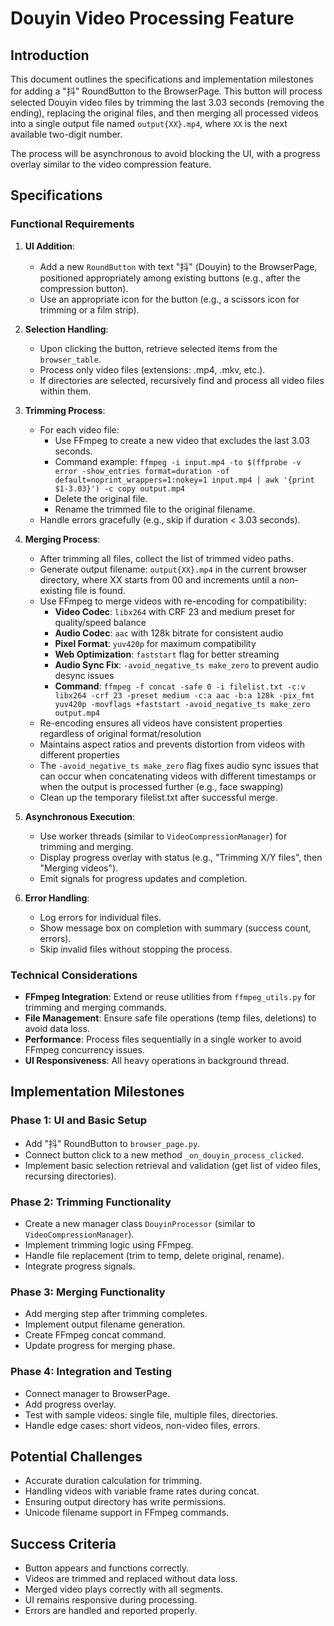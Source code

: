# Douyin Video Processing Feature

## Introduction

This document outlines the specifications and implementation milestones for adding a "抖" RoundButton to the BrowserPage. This button will process selected Douyin video files by trimming the last 3.03 seconds (removing the ending), replacing the original files, and then merging all processed videos into a single output file named `output{XX}.mp4`, where `XX` is the next available two-digit number.

The process will be asynchronous to avoid blocking the UI, with a progress overlay similar to the video compression feature.

## Specifications

### Functional Requirements

1. **UI Addition**:

   - Add a new `RoundButton` with text "抖" (Douyin) to the BrowserPage, positioned appropriately among existing buttons (e.g., after the compression button).
   - Use an appropriate icon for the button (e.g., a scissors icon for trimming or a film strip).

2. **Selection Handling**:

   - Upon clicking the button, retrieve selected items from the `browser_table`.
   - Process only video files (extensions: .mp4, .mkv, etc.).
   - If directories are selected, recursively find and process all video files within them.

3. **Trimming Process**:

   - For each video file:
     - Use FFmpeg to create a new video that excludes the last 3.03 seconds.
     - Command example: `ffmpeg -i input.mp4 -to $(ffprobe -v error -show_entries format=duration -of default=noprint_wrappers=1:nokey=1 input.mp4 | awk '{print $1-3.03}') -c copy output.mp4`
     - Delete the original file.
     - Rename the trimmed file to the original filename.
   - Handle errors gracefully (e.g., skip if duration < 3.03 seconds).

4. **Merging Process**:

   - After trimming all files, collect the list of trimmed video paths.
   - Generate output filename: `output{XX}.mp4` in the current browser directory, where XX starts from 00 and increments until a non-existing file is found.
   - Use FFmpeg to merge videos with re-encoding for compatibility:
     - **Video Codec**: `libx264` with CRF 23 and medium preset for quality/speed balance
     - **Audio Codec**: `aac` with 128k bitrate for consistent audio
     - **Pixel Format**: `yuv420p` for maximum compatibility
     - **Web Optimization**: `faststart` flag for better streaming
     - **Audio Sync Fix**: `-avoid_negative_ts make_zero` to prevent audio desync issues
     - **Command**: `ffmpeg -f concat -safe 0 -i filelist.txt -c:v libx264 -crf 23 -preset medium -c:a aac -b:a 128k -pix_fmt yuv420p -movflags +faststart -avoid_negative_ts make_zero output.mp4`
   - Re-encoding ensures all videos have consistent properties regardless of original format/resolution
   - Maintains aspect ratios and prevents distortion from videos with different properties
   - The `-avoid_negative_ts make_zero` flag fixes audio sync issues that can occur when concatenating videos with different timestamps or when the output is processed further (e.g., face swapping)
   - Clean up the temporary filelist.txt after successful merge.

5. **Asynchronous Execution**:

   - Use worker threads (similar to `VideoCompressionManager`) for trimming and merging.
   - Display progress overlay with status (e.g., "Trimming X/Y files", then "Merging videos").
   - Emit signals for progress updates and completion.

6. **Error Handling**:
   - Log errors for individual files.
   - Show message box on completion with summary (success count, errors).
   - Skip invalid files without stopping the process.

### Technical Considerations

- **FFmpeg Integration**: Extend or reuse utilities from `ffmpeg_utils.py` for trimming and merging commands.
- **File Management**: Ensure safe file operations (temp files, deletions) to avoid data loss.
- **Performance**: Process files sequentially in a single worker to avoid FFmpeg concurrency issues.
- **UI Responsiveness**: All heavy operations in background thread.

## Implementation Milestones

### Phase 1: UI and Basic Setup

- Add "抖" RoundButton to `browser_page.py`.
- Connect button click to a new method `_on_douyin_process_clicked`.
- Implement basic selection retrieval and validation (get list of video files, recursing directories).

### Phase 2: Trimming Functionality

- Create a new manager class `DouyinProcessor` (similar to `VideoCompressionManager`).
- Implement trimming logic using FFmpeg.
- Handle file replacement (trim to temp, delete original, rename).
- Integrate progress signals.

### Phase 3: Merging Functionality

- Add merging step after trimming completes.
- Implement output filename generation.
- Create FFmpeg concat command.
- Update progress for merging phase.

### Phase 4: Integration and Testing

- Connect manager to BrowserPage.
- Add progress overlay.
- Test with sample videos: single file, multiple files, directories.
- Handle edge cases: short videos, non-video files, errors.

## Potential Challenges

- Accurate duration calculation for trimming.
- Handling videos with variable frame rates during concat.
- Ensuring output directory has write permissions.
- Unicode filename support in FFmpeg commands.

## Success Criteria

- Button appears and functions correctly.
- Videos are trimmed and replaced without data loss.
- Merged video plays correctly with all segments.
- UI remains responsive during processing.
- Errors are handled and reported properly.
